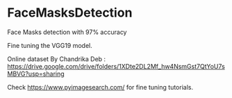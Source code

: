# FaceMasksDetection

Face Masks detection with 97% accuracy


Fine tuning the VGG19 model.


Online dataset By Chandrika Deb : https://drive.google.com/drive/folders/1XDte2DL2Mf_hw4NsmGst7QtYoU7sMBVG?usp=sharing


Check https://www.pyimagesearch.com/ for fine tuning tutorials.
